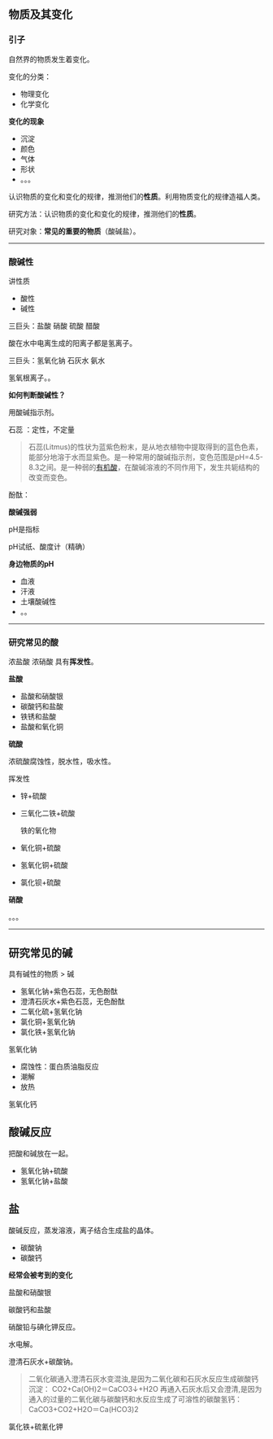## 物质及其变化

### 引子

自然界的物质发生着变化。

变化的分类：

- 物理变化
- 化学变化

**变化的现象**

- 沉淀
- 颜色
- 气体
- 形状
- 。。。

认识物质的变化和变化的规律，推测他们的**性质**。利用物质变化的规律造福人类。

研究方法：认识物质的变化和变化的规律，推测他们的**性质**。

研究对象：**常见的重要的物质**（酸碱盐）。

------

### 酸碱性

讲性质

- 酸性
- 碱性

三巨头：盐酸  硝酸 硫酸  醋酸

酸在水中电离生成的阳离子都是氢离子。



三巨头：氢氧化钠  石灰水  氨水

氢氧根离子。。

**如何判断酸碱性？**

用酸碱指示剂。

石蕊 ：定性，不定量

> 石蕊(Litmus)的性状为蓝紫色粉末，是从地衣植物中提取得到的蓝色色素，能部分地溶于水而显紫色。是一种常用的酸碱指示剂，变色范围是pH=4.5-8.3之间。是一种弱的[有机酸](https://baike.baidu.com/item/%E6%9C%89%E6%9C%BA%E9%85%B8/8073143)，在酸碱溶液的不同作用下，发生共轭结构的改变而变色。

酚酞：



**酸碱强弱**

pH是指标

pH试纸、酸度计（精确）



**身边物质的pH**

- 血液
- 汗液
- 土壤酸碱性
- 。。

------

### 研究常见的酸

浓盐酸 浓硝酸 具有**挥发性**。

**盐酸**

- 盐酸和硝酸银
- 碳酸钙和盐酸
- 铁锈和盐酸
- 盐酸和氧化铜

**硫酸**

浓硫酸腐蚀性，脱水性，吸水性。

挥发性

- 锌+硫酸

- 三氧化二铁+硫酸

  铁的氧化物

- 氧化铜+硫酸

- 氢氧化铜+硫酸

- 氯化钡+硫酸

**硝酸**

。。。

------

## 研究常见的碱

具有碱性的物质 > 碱

- 氢氧化钠+紫色石蕊，无色酚酞
- 澄清石灰水+紫色石蕊，无色酚酞
- 二氧化硫+氢氧化钠
- 氯化铜+氢氧化钠
- 氯化铁+氢氧化钠

氢氧化钠

- 腐蚀性：蛋白质油脂反应
- 潮解
- 放热

氢氧化钙

## 酸碱反应

把酸和碱放在一起。

- 氢氧化钠+硫酸
- 氢氧化钠+盐酸

## 盐

酸碱反应，蒸发溶液，离子结合生成盐的晶体。

- 碳酸钠
- 碳酸钙





**经常会被考到的变化**

盐酸和硝酸银

碳酸钙和盐酸

硝酸铅与碘化钾反应。

水电解。

澄清石灰水+碳酸钠。

> 二氧化碳通入澄清石灰水变混浊,是因为二氧化碳和石灰水反应生成碳酸钙沉淀：
> CO2+Ca(OH)2＝CaCO3↓+H2O
> 再通入石灰水后又会澄清,是因为通入的过量的二氧化碳与碳酸钙和水反应生成了可溶性的碳酸氢钙：
> CaCO3+CO2+H2O＝Ca(HCO3)2

氯化铁+硫氰化钾   



